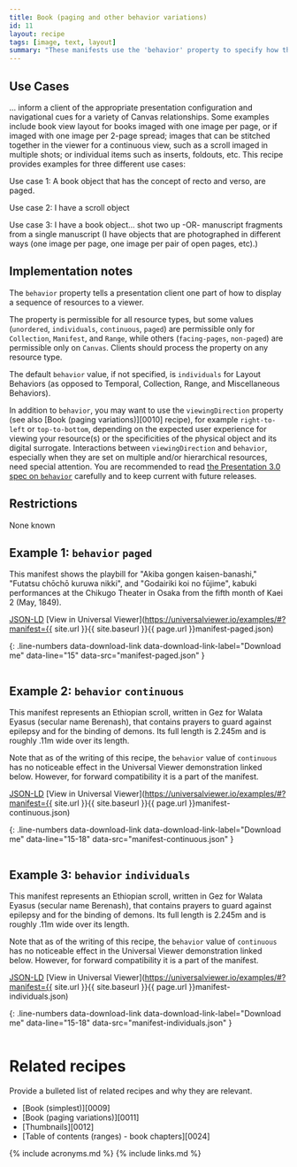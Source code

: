 ```yaml
---
title: Book (paging and other behavior variations)
id: 11
layout: recipe
tags: [image, text, layout]
summary: "These manifests use the 'behavior' property to specify how the canvases should be displayed in the viewer in relation to one another, such as paged for a book or continuous for a scroll."
---
```


## Use Cases

... inform a client of the appropriate presentation configuration and navigational cues for a variety of Canvas relationships. Some examples include book view layout for books imaged with one image per page, or if imaged with one image per 2-page spread; images that can be stitched together in the viewer for a continuous view, such as a scroll imaged in multiple shots; or individual items such as inserts, foldouts, etc. This recipe provides examples for three different use cases:

Use case 1: A book object that has the concept of recto and verso,  are paged.

Use case 2: I have a scroll object

Use case 3: I have a book object... shot two up -OR- manuscript fragments from a single manuscript (I have objects that are photographed in different ways (one image per page, one image per pair of open pages, etc).)

## Implementation notes

The `behavior` property tells a presentation client one part of how to display a sequence of resources to a viewer.

The property is permissible for all resource types, but some values (`unordered`, `individuals`, `continuous`, `paged`) are permissible only for `Collection`, `Manifest`, and `Range`, while others (`facing-pages`, `non-paged`) are permissible only on `Canvas`. Clients should process the property on any resource type.

The default `behavior` value, if not specified, is `individuals` for Layout Behaviors (as opposed to Temporal, Collection, Range, and Miscellaneous Behaviors).

In addition to `behavior`, you may want to use the `viewingDirection` property (see also [Book (paging variations)][0010] recipe), for example `right-to-left` or `top-to-bottom`, depending on the expected user experience for viewing your resource(s) or the specificities of the physical object and its digital surrogate. Interactions between `viewingDirection` and `behavior`, especially when they are set on multiple and/or hierarchical resources, need special attention. You are recommended to read [the Presentation 3.0 spec on `behavior`](https://iiif.io/api/presentation/3.0/#behavior) carefully and to keep current with future releases.

## Restrictions

None known

## Example 1: `behavior` `paged`

This manifest shows the playbill for "Akiba gongen kaisen-banashi," "Futatsu chōchō kuruwa nikki", and "Godairiki koi no fūjime", kabuki performances at the Chikugo Theater in Osaka from the fifth month of Kaei 2 (May, 1849).

[JSON-LD](manifest-paged.json)
[View in Universal Viewer](https://universalviewer.io/examples/#?manifest={{ site.url }}{{ site.baseurl }}{{ page.url }}manifest-paged.json)

{: .line-numbers data-download-link data-download-link-label="Download me" data-line="15" data-src="manifest-paged.json" }
```json
```

## Example 2: `behavior` `continuous`

This manifest represents an Ethiopian scroll, written in Gez for Walata Eyasus (secular name Berenash), that contains prayers to guard against epilepsy and for the binding of demons. Its full length is 2.245m and is roughly .11m wide over its length.

Note that as of the writing of this recipe, the `behavior` value of `continuous` has no noticeable effect in the Universal Viewer demonstration linked below. However, for forward compatibility it is a part of the manifest.

[JSON-LD](manifest-continuous.json)
[View in Universal Viewer](https://universalviewer.io/examples/#?manifest={{ site.url }}{{ site.baseurl }}{{ page.url }}manifest-continuous.json)

{: .line-numbers data-download-link data-download-link-label="Download me" data-line="15-18" data-src="manifest-continuous.json" }
```json
```
## Example 3: `behavior` `individuals`

This manifest represents an Ethiopian scroll, written in Gez for Walata Eyasus (secular name Berenash), that contains prayers to guard against epilepsy and for the binding of demons. Its full length is 2.245m and is roughly .11m wide over its length.

Note that as of the writing of this recipe, the `behavior` value of `continuous` has no noticeable effect in the Universal Viewer demonstration linked below. However, for forward compatibility it is a part of the manifest.

[JSON-LD](manifest-individuals.json)
[View in Universal Viewer](https://universalviewer.io/examples/#?manifest={{ site.url }}{{ site.baseurl }}{{ page.url }}manifest-individuals.json)

{: .line-numbers data-download-link data-download-link-label="Download me" data-line="15-18" data-src="manifest-individuals.json" }
```json
```

# Related recipes

Provide a bulleted list of related recipes and why they are relevant.

* [Book (simplest)][0009]
* [Book (paging variations)][0011]
* [Thumbnails][0012]
* [Table of contents (ranges) - book chapters][0024]

{% include acronyms.md %}
{% include links.md %}
